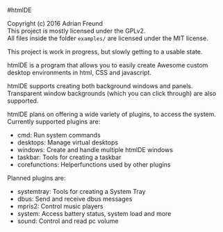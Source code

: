 #htmlDE

Copyright (c) 2016 Adrian Freund  
This project is mostly licensed under the GPLv2.  
All files inside the folder `examples/` are licensed under the MIT license.

This project is work in progress, but slowly getting to a usable state.

htmlDE is a program that allows you to easily create Awesome custom desktop environments in html, CSS and javascript.

htmlDE supports creating both background windows and panels.  
Transparent window backgrounds (which you can click through) are also supported.

htmlDE plans on offering a wide variety of plugins, to access the system.  
Currently supported plugins are:
* cmd: Run system commands
* desktops: Manage virtual desktops
* windows: Create and handle multiple htmlDE windows
* taskbar: Tools for creating a taskbar
* corefunctions: Helperfunctions used by other plugins

Planned plugins are:
* systemtray: Tools for creating a System Tray
* dbus: Send and receive dbus messages
* mpris2: Control music players
* system: Access battery status, system load and more
* sound: Control and read pc volume
